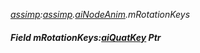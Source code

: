 _[assimp](../../modules/assimp/assimp-module.md):[assimp](../../modules/assimp/assimp-module.md).[aiNodeAnim](../../modules/assimp/assimp-ainodeanim.md).mRotationKeys_
##### Field mRotationKeys:[aiQuatKey](../../modules/assimp/assimp-aiquatkey.md) Ptr
